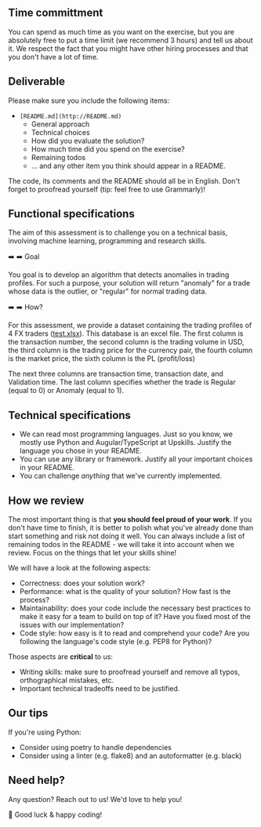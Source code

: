 ## Time committment

You can spend as much time as you want on the exercise, but you are absolutely free to put a time limit (we recommend 3 hours) and tell us about it. We respect the fact that you might have other hiring processes and that you don't have a lot of time.

## Deliverable

Please make sure you include the following items:

- `[README.md](http://README.md)`
    - General approach
    - Technical choices
    - How did you evaluate the solution?
    - How much time did you spend on the exercise?
    - Remaining todos
    - ... and any other item you think should appear in a README.

The code, its comments and the README should all be in English. Don't forget to proofread yourself (tip: feel free to use Grammarly)!

## Functional specifications

The aim of this assessment is to challenge you on a technical basis, involving machine learning, programming and research skills.

➡️  ➡️ Goal

You goal is to develop an algorithm that detects anomalies in trading profiles. For such a purpose, your solution will return "anomaly" for a trade whose data is the outlier, or "regular" for normal trading data.

➡️  ➡️ How?

For this assessment, we provide a dataset containing the trading profiles of 4 FX traders ([test.xlsx](http://data/test.xlsx)). This database is an excel file. The first column is the transaction number, the second column is the trading volume in USD, the third column is the trading price for the currency pair, the fourth column is the market price, the sixth column is the PL (profit/loss)

The next three columns are transaction time, transaction date, and Validation time. The last column specifies whether the trade is Regular (equal to 0) or Anomaly (equal to 1).



## Technical specifications

- We can read most programming languages. Just so you know, we mostly use Python and Augular/TypeScript at Upskills. Justify the language you chose in your README.
- You can use any library or framework. Justify all your important choices in your README.
- You can challenge *anything* that we've currently implemented.

## How we review

The most important thing is that **you should feel proud of your work**. If you don't have time to finish, it is better to polish what you've already done than start something and risk not doing it well. You can always include a list of remaining todos in the README - we will take it into account when we review. Focus on the things that let your skills shine!

We will have a look at the following aspects:

- Correctness: does your solution work?
- Performance: what is the quality of your solution? How fast is the process?
- Maintainability: does your code include the necessary best practices to make it easy for a team to build on top of it? Have you fixed most of the issues with our implementation?
- Code style: how easy is it to read and comprehend your code? Are you following the language's code style (e.g. PEP8 for Python)?

Those aspects are **critical** to us:

- Writing skills: make sure to proofread yourself and remove all typos, orthographical mistakes, etc.
- Important technical tradeoffs need to be justified.

## Our tips

If you're using Python:

- Consider using poetry to handle dependencies
- Consider using a linter (e.g. flake8) and an autoformatter (e.g. black)

## Need help?

Any question? Reach out to us! We'd love to help you!

🚀  Good luck & happy coding!
